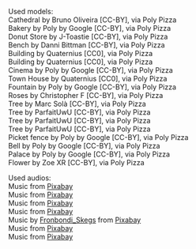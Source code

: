 Used models:<br>
Cathedral by Bruno Oliveira [CC-BY], via Poly Pizza<br>
Bakery by Poly by Google [CC-BY], via Poly Pizza<br>
Donut Store by J-Toastie [CC-BY], via Poly Pizza<br>
Bench by Danni Bittman [CC-BY], via Poly Pizza<br>
Building by Quaternius [CC0], via Poly Pizza<br>
Building by Quaternius [CC0], via Poly Pizza<br>
Cinema by Poly by Google [CC-BY], via Poly Pizza<br>
Town House by Quaternius [CC0], via Poly Pizza<br>
Fountain by Poly by Google [CC-BY], via Poly Pizza<br>
Roses by Christopher F [CC-BY], via Poly Pizza<br>
Tree by Marc Solà [CC-BY], via Poly Pizza<br>
Tree by ParfaitUwU [CC-BY], via Poly Pizza<br>
Tree by ParfaitUwU [CC-BY], via Poly Pizza<br>
Tree by ParfaitUwU [CC-BY], via Poly Pizza<br>
Picket fence by Poly by Google [CC-BY], via Poly Pizza<br>
Bell by Poly by Google [CC-BY], via Poly Pizza<br>
Palace by Poly by Google [CC-BY], via Poly Pizza<br>
Flower by Zoe XR [CC-BY], via Poly Pizza<br>

Used audios:<br>
Music from [Pixabay](https://pixabay.com/music/?utm_source=link-attribution&amp;utm_medium=referral&amp;utm_campaign=music&amp;utm_content=6718)<br>
Music from [Pixabay](https://pixabay.com/?utm_source=link-attribution&amp;utm_medium=referral&amp;utm_campaign=music&amp;utm_content=14578)<br>
Music from [Pixabay](https://pixabay.com/music/?utm_source=link-attribution&amp;utm_medium=referral&amp;utm_campaign=music&amp;utm_content=24375)<br>
Music from [Pixabay](https://pixabay.com/music/?utm_source=link-attribution&amp;utm_medium=referral&amp;utm_campaign=music&amp;utm_content=14756)<br>
Music by [Fronbondi_Skegs](https://pixabay.com/users/fronbondi_skegs-23154649/?tab=audio&amp;utm_source=link-attribution&amp;utm_medium=referral&amp;utm_campaign=audio&amp;utm_content=8515) from [Pixabay](https://pixabay.com/music/?utm_source=link-attribution&amp;utm_medium=referral&amp;utm_campaign=music&amp;utm_content=8515)<br>
Music from [Pixabay](https://pixabay.com/music/?utm_source=link-attribution&amp;utm_medium=referral&amp;utm_campaign=music&amp;utm_content=25915)<br>
Music from [Pixabay](https://pixabay.com/music/?utm_source=link-attribution&amp;utm_medium=referral&amp;utm_campaign=music&amp;utm_content=17872)<br>
